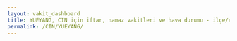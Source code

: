 ```yaml
---
layout: vakit_dashboard
title: YUEYANG, CIN için iftar, namaz vakitleri ve hava durumu - ilçe/eyalet seç
permalink: /CIN/YUEYANG/
---
```


<script type="text/javascript">
  var GLOBAL_COUNTRY = 'CIN';
  var GLOBAL_CITY = 'YUEYANG';
  var GLOBAL_STATE = '';
  var lat = 72;
  var lon = 21;
</script>
